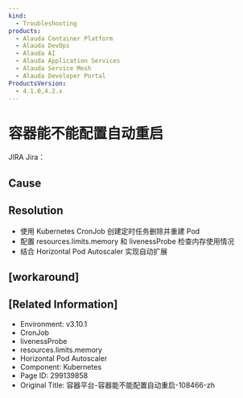 ```yaml
---
kind:
  - Troubleshooting
products:
  - Alauda Container Platform
  - Alauda DevOps
  - Alauda AI
  - Alauda Application Services
  - Alauda Service Mesh
  - Alauda Developer Portal
ProductsVersion:
  - 4.1.0,4.2.x
---
```

<!-- A type of document that involves encountering a fault, diagnosing it, performing root cause analysis, and providing solutions. -->

# 容器能不能配置自动重启

JIRA Jira：

## Cause

## Resolution
- 使用 Kubernetes CronJob 创建定时任务删除并重建 Pod
- 配置 resources.limits.memory 和 livenessProbe 检查内存使用情况
- 结合 Horizontal Pod Autoscaler 实现自动扩展

## [workaround]

## [Related Information]
- Environment: v3.10.1
- CronJob
- livenessProbe
- resources.limits.memory
- Horizontal Pod Autoscaler
- Component: Kubernetes
- Page ID: 299139858
- Original Title: 容器平台-容器能不能配置自动重启-108466-zh
